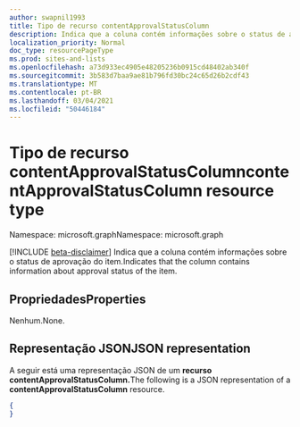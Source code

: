 ```yaml
---
author: swapnil1993
title: Tipo de recurso contentApprovalStatusColumn
description: Indica que a coluna contém informações sobre o status de aprovação do item.
localization_priority: Normal
doc_type: resourcePageType
ms.prod: sites-and-lists
ms.openlocfilehash: a73d933ec4905e48205236b0915cd48402ab340f
ms.sourcegitcommit: 3b583d7baa9ae81b796fd30bc24c65d26b2cdf43
ms.translationtype: MT
ms.contentlocale: pt-BR
ms.lasthandoff: 03/04/2021
ms.locfileid: "50446184"
---
```

# <a name="contentapprovalstatuscolumn-resource-type"></a><span data-ttu-id="399e9-103">Tipo de recurso contentApprovalStatusColumn</span><span class="sxs-lookup"><span data-stu-id="399e9-103">contentApprovalStatusColumn resource type</span></span>

<span data-ttu-id="399e9-104">Namespace: microsoft.graph</span><span class="sxs-lookup"><span data-stu-id="399e9-104">Namespace: microsoft.graph</span></span>

[!INCLUDE [beta-disclaimer](../../includes/beta-disclaimer.md)]
<span data-ttu-id="399e9-105">Indica que a coluna contém informações sobre o status de aprovação do item.</span><span class="sxs-lookup"><span data-stu-id="399e9-105">Indicates that the column contains information about approval status of the item.</span></span>

## <a name="properties"></a><span data-ttu-id="399e9-106">Propriedades</span><span class="sxs-lookup"><span data-stu-id="399e9-106">Properties</span></span>

<span data-ttu-id="399e9-107">Nenhum.</span><span class="sxs-lookup"><span data-stu-id="399e9-107">None.</span></span>

## <a name="json-representation"></a><span data-ttu-id="399e9-108">Representação JSON</span><span class="sxs-lookup"><span data-stu-id="399e9-108">JSON representation</span></span>

<span data-ttu-id="399e9-109">A seguir está uma representação JSON de um **recurso contentApprovalStatusColumn.**</span><span class="sxs-lookup"><span data-stu-id="399e9-109">The following is a JSON representation of a **contentApprovalStatusColumn** resource.</span></span>
<!-- { "blockType": "resource", "@odata.type": "microsoft.graph.contentApprovalStatusColumn" } -->

```json
{
}
```

[columnDefinition]: columnDefinition.md
